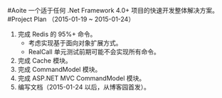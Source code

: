 #Aoite
一个适于任何 .Net Framework 4.0+ 项目的快速开发整体解决方案。
#Project Plan （2015-01-19 ~ 2015-01-24）
1. 完成 Redis 的 95%+ 命令。
	* 考虑实现基于面向对象扩展方式。
	* RealCall 单元测试前期可能不会实现所有命令。
2. 完成 Cache 模块。
3. 完成 CommandModel 模块。
4. 完成 ASP.NET MVC CommandModel 模块。
5. 编写文档（2015-01-24 以后，从博客园首发）。